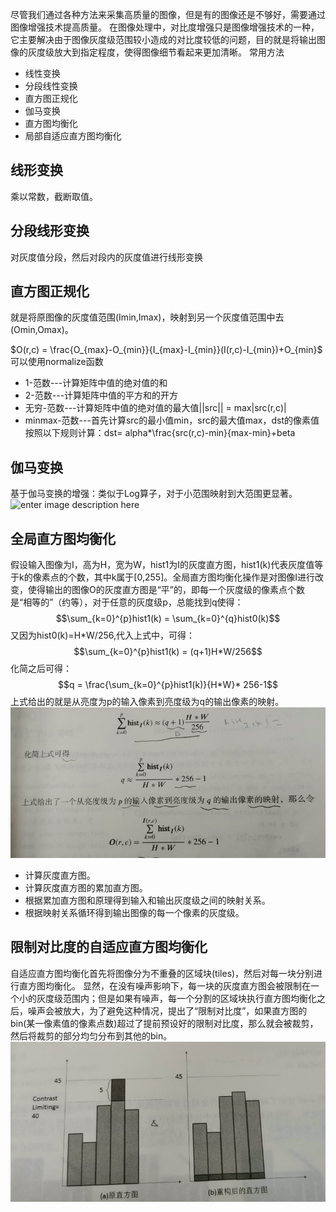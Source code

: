 尽管我们通过各种方法来采集高质量的图像，但是有的图像还是不够好，需要通过图像增强技术提高质量。
在图像处理中，对比度增强只是图像增强技术的一种，它主要解决由于图像灰度级范围较小造成的对比度较低的问题，目的就是将输出图像的灰度级放大到指定程度，使得图像细节看起来更加清晰。
常用方法
- 线性变换
- 分段线性变换
- 直方图正规化
- 伽马变换
- 直方图均衡化
- 局部自适应直方图均衡化

## 线形变换
乘以常数，截断取值。
## 分段线形变换
对灰度值分段，然后对段内的灰度值进行线形变换
## 直方图正规化
就是将原图像的灰度值范围(Imin,Imax)，映射到另一个灰度值范围中去(Omin,Omax)。

$O(r,c) = \frac{O_{max}-O_{min}}{I_{max}-I_{min}}(I(r,c)-I_{min})+O_{min}$
可以使用normalize函数
- 1-范数---计算矩阵中值的绝对值的和
- 2-范数---计算矩阵中值的平方和的开方
- 无穷-范数---计算矩阵中值的绝对值的最大值||src|| = max|src(r,c)|
- minmax-范数---首先计算src的最小值min，src的最大值max，dst的像素值按照以下规则计算：dst= alpha*\frac{src(r,c)-min}{max-min}+beta
## 伽马变换
基于伽马变换的增强：类似于Log算子，对于小范围映射到大范围更显著。
![enter image description here](https://img-blog.csdn.net/20160814144819548?watermark/2/text/aHR0cDovL2Jsb2cuY3Nkbi5uZXQv/font/5a6L5L2T/fontsize/400/fill/I0JBQkFCMA==/dissolve/70/gravity/SouthEast)
## 全局直方图均衡化
假设输入图像为I，高为H，宽为W，hist1为I的灰度直方图，hist1(k)代表灰度值等于k的像素点的个数，其中k属于[0,255]。全局直方图均衡化操作是对图像I进行改变，使得输出的图像O的灰度直方图是“平”的，即每一个灰度级的像素点个数是“相等的”（约等），对于任意的灰度级p，总能找到q使得：$$\sum_{k=0}^{p}hist1(k) = \sum_{k=0}^{q}hist0(k)$$
又因为hist0(k)=H*W/256,代入上式中，可得：$$\sum_{k=0}^{p}hist1(k) = (q+1)H*W/256$$
化简之后可得：$$q = \frac{\sum_{k=0}^{p}hist1(k)}{H*W}* 256-1$$
上式给出的就是从亮度为p的输入像素到亮度级为q的输出像素的映射。
![](picture/图像增强-2fedbcd1.png)
 - 计算灰度直方图。
 - 计算灰度直方图的累加直方图。
 - 根据累加直方图和原理得到输入和输出灰度级之间的映射关系。
 - 根据映射关系循环得到输出图像的每一个像素的灰度级。
## 限制对比度的自适应直方图均衡化
自适应直方图均衡化首先将图像分为不重叠的区域块(tiles)，然后对每一块分别进行直方图均衡化。
显然，在没有噪声影响下，每一块的灰度直方图会被限制在一个小的灰度级范围内；但是如果有噪声，每一个分割的区域块执行直方图均衡化之后，噪声会被放大，为了避免这种情况，提出了“限制对比度”，如果直方图的bin(某一像素值的像素点数)超过了提前预设好的限制对比度，那么就会被裁剪，然后将裁剪的部分均匀分布到其他的bin。
![](picture/图像增强-968ba3d3.png)
